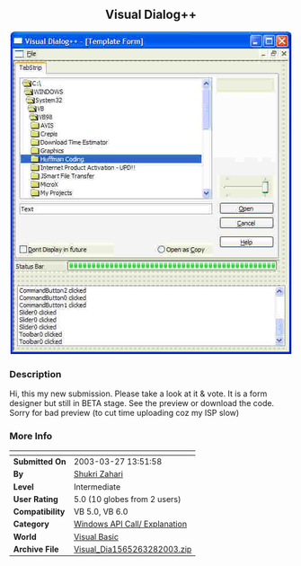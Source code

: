 ﻿<div align="center">

## Visual Dialog\+\+

<img src="PIC200332818456468.jpg">
</div>

### Description

Hi, this my new submission. Please take a look at it & vote. It is a form designer but still in BETA stage. See the preview or download the code. Sorry for bad preview (to cut time uploading coz my ISP slow)
 
### More Info
 


<span>             |<span>
---                |---
**Submitted On**   |2003-03-27 13:51:58
**By**             |[Shukri Zahari](https://github.com/Planet-Source-Code/PSCIndex/blob/master/ByAuthor/shukri-zahari.md)
**Level**          |Intermediate
**User Rating**    |5.0 (10 globes from 2 users)
**Compatibility**  |VB 5\.0, VB 6\.0
**Category**       |[Windows API Call/ Explanation](https://github.com/Planet-Source-Code/PSCIndex/blob/master/ByCategory/windows-api-call-explanation__1-39.md)
**World**          |[Visual Basic](https://github.com/Planet-Source-Code/PSCIndex/blob/master/ByWorld/visual-basic.md)
**Archive File**   |[Visual\_Dia1565263282003\.zip](https://github.com/Planet-Source-Code/shukri-zahari-visual-dialog__1-44300/archive/master.zip)









